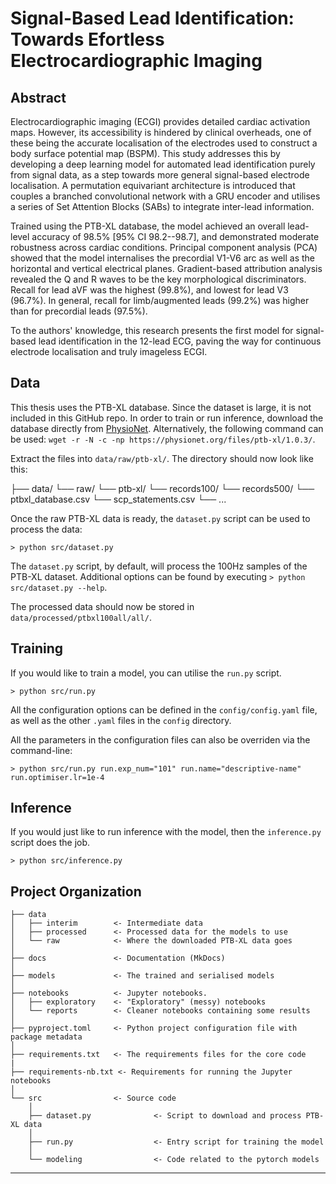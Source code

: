 # Signal-Based Lead Identification: Towards Efortless Electrocardiographic Imaging

## Abstract

Electrocardiographic imaging (ECGI) provides detailed cardiac activation maps. However, its accessibility is hindered by clinical overheads, one of these being the accurate localisation of the electrodes used to construct a body surface potential map (BSPM). This study addresses this by developing a deep learning model for automated lead identification purely from signal data, as a step towards more general signal-based electrode localisation. A permutation equivariant architecture is introduced that couples a branched convolutional network with a GRU encoder and utilises a series of Set Attention Blocks (SABs) to integrate inter-lead information.

Trained using the PTB-XL database, the model achieved an overall lead-level accuracy of 98.5\% [95\% CI 98.2--98.7], and demonstrated moderate robustness across cardiac conditions. Principal component analysis (PCA) showed that the model internalises the precordial V1-V6 arc as well as the horizontal and vertical electrical planes. Gradient-based attribution analysis revealed the Q and R waves to be the key morphological discriminators. Recall for lead aVF was the highest (99.8\%), and lowest for lead V3 (96.7\%). In general, recall for limb/augmented leads (99.2\%) was higher than for precordial leads (97.5\%).

To the authors' knowledge, this research presents the first model for signal-based lead identification in the 12-lead ECG, paving the way for continuous electrode localisation and truly imageless ECGI.

## Data
This thesis uses the PTB-XL database. Since the dataset is large, it is not included in this GitHub repo. In order to train or run inference, download the database directly from [PhysioNet](https://physionet.org/content/ptb-xl/). Alternatively, the following command can be used: `wget -r -N -c -np https://physionet.org/files/ptb-xl/1.0.3/`.

Extract the files into `data/raw/ptb-xl/`. The directory should now look like this:

├── data/
    └── raw/
        └── ptb-xl/
            └── records100/
            └── records500/
            └── ptbxl_database.csv
            └── scp_statements.csv
            └── ...

Once the raw PTB-XL data is ready, the `dataset.py` script can be used to process the data:

```
> python src/dataset.py
```

The `dataset.py` script, by default, will process the 100Hz samples of the PTB-XL dataset. Additional options can be found by executing `> python src/dataset.py --help`.

The processed data should now be stored in `data/processed/ptbxl100all/all/`.

## Training 

If you would like to train a model, you can utilise the `run.py` script.

```
> python src/run.py
```

All the configuration options can be defined in the `config/config.yaml` file, as well as the other `.yaml` files in the `config` directory.

All the parameters in the configuration files can also be overriden via the command-line:

```
> python src/run.py run.exp_num="101" run.name="descriptive-name" run.optimiser.lr=1e-4
```

## Inference

If you would just like to run inference with the model, then the `inference.py` script does the job.

```
> python src/inference.py
```

## Project Organization

```
├── data
│   ├── interim        <- Intermediate data
│   ├── processed      <- Processed data for the models to use
│   └── raw            <- Where the downloaded PTB-XL data goes
│
├── docs               <- Documentation (MkDocs)
│
├── models             <- The trained and serialised models
│
├── notebooks          <- Jupyter notebooks.
│   ├── exploratory    <- "Exploratory" (messy) notebooks
│   └── reports        <- Cleaner notebooks containing some results
│
├── pyproject.toml     <- Python project configuration file with package metadata
│
├── requirements.txt   <- The requirements files for the core code
|
├── requirements-nb.txt <- Requirements for running the Jupyter notebooks
│
└── src                <- Source code
    │
    ├── dataset.py              <- Script to download and process PTB-XL data
    │
    ├── run.py                  <- Entry script for training the model
    │
    └── modeling                <- Code related to the pytorch models
```

--------

